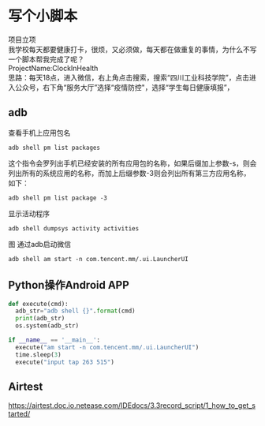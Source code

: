 # 写个小脚本
项目立项  
我学校每天都要健康打卡，很烦，又必须做，每天都在做重复的事情，为什么不写一个脚本帮我完成了呢？  
ProjectName:ClockInHealth  
思路：每天18点，进入微信，右上角点击搜索，搜索“四川工业科技学院”，点击进入公众号，右下角“服务大厅”选择“疫情防控"，选择“学生每日健康填报”，

## adb
查看手机上应用包名
```shell
adb shell pm list packages
```
这个指令会罗列出手机已经安装的所有应用包的名称，如果后缀加上参数-s，则会列出所有的系统应用的名称，而加上后缀参数-3则会列出所有第三方应用名称，如下：
```shell
adb shell pm list package -3
```
显示活动程序
```shell
adb shell dumpsys activity activities
```
图![]()
通过adb启动微信
```
adb shell am start -n com.tencent.mm/.ui.LauncherUI
```
[](https://www.jianshu.com/p/e15b02f07ff2)
[](https://cloud.tencent.com/developer/article/1592050)

## Python操作Android APP
```python
def execute(cmd):
  adb_str="adb shell {}".format(cmd)
  print(adb_str)
  os.system(adb_str)

if __name__ == '__main__':
  execute("am start -n com.tencent.mm/.ui.LauncherUI")
  time.sleep(3)
  execute("input tap 263 515")
  ```

  ## Airtest
  https://airtest.doc.io.netease.com/IDEdocs/3.3record_script/1_how_to_get_started/